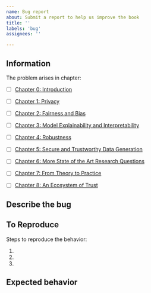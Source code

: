 ```yaml
---
name: Bug report
about: Submit a report to help us improve the book
title: ''
labels: 'bug'
assignees: ''

---
```


## Information

The problem arises in chapter:

* [ ] [Chapter 0: Introduction](0_introduction/)
* [ ] [Chapter 1: Privacy](1_privacy/)
* [ ] [Chapter 2: Fairness and Bias](2_fairness/)
* [ ] [Chapter 3: Model Explainability and Interpretability](3_explainability/)
* [ ] [Chapter 4: Robustness](4_robustness/)
* [ ] [Chapter 5: Secure and Trustworthy Data Generation](5_secure_data/)
* [ ] [Chapter 6: More State of the Art Research Questions](6_more_research/)
* [ ] [Chapter 7: From Theory to Practice](7_practice/)
* [ ] [Chapter 8: An Ecosystem of Trust](8_ecosystem/)


## Describe the bug
<!-- A clear and concise description of what the bug is. -->

## To Reproduce
Steps to reproduce the behavior:

1.
2.
3.

<!-- If you have code snippets, error messages, stack traces please provide them here as well.
     Important! Use code tags to correctly format your code. See https://help.github.com/en/github/writing-on-github/creating-and-highlighting-code-blocks#syntax-highlighting
     Do not use screenshots, as they are hard to read and (more importantly) don't allow others to copy-and-paste your code.-->

## Expected behavior

<!-- A clear and concise description of what you would expect to happen. -->
